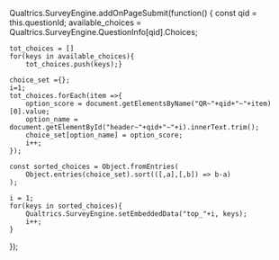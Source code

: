 Qualtrics.SurveyEngine.addOnPageSubmit(function()
{
    const qid = this.questionId;
    available_choices = Qualtrics.SurveyEngine.QuestionInfo[qid].Choices;
	
	tot_choices = []
	for(keys in available_choices){
		tot_choices.push(keys);}
    
    choice_set ={};
    i=1;
    tot_choices.forEach(item =>{ 
        option_score = document.getElementsByName("QR~"+qid+"~"+item)[0].value;
        option_name = document.getElementById("header~"+qid+"~"+i).innerText.trim();
        choice_set[option_name] = option_score;
        i++;
    });

    const sorted_choices = Object.fromEntries(
        Object.entries(choice_set).sort(([,a],[,b]) => b-a)
    );
    
    i = 1;
    for(keys in sorted_choices){
        Qualtrics.SurveyEngine.setEmbeddedData("top_"+i, keys);
        i++;
    }
});